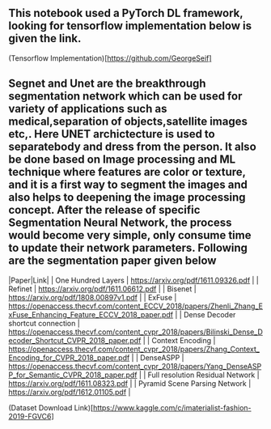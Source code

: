 ## This notebook used a PyTorch DL framework, looking for tensorflow implementation below is given the link.
(Tensorflow Implementation)[https://github.com/GeorgeSeif]


## Segnet and Unet are the breakthrough segmentation network which can be used for variety of applications such as medical,separation of objects,satellite images etc,. Here UNET archictecture is used to separatebody and dress from the person. It also be done based on Image processing and ML technique where features are color or texture, and it is a first way to segment the images and also helps to deepening the image processing concept. After the release of specific Segmentation Neural Network, the process would become very simple, only consume time to update their network parameters. Following are the segmentation paper given below

|Paper|Link|
| One Hundred Layers | https://arxiv.org/pdf/1611.09326.pdf |
| Refinet | https://arxiv.org/pdf/1611.06612.pdf |
| Bisenet | https://arxiv.org/pdf/1808.00897v1.pdf |
| ExFuse | https://openaccess.thecvf.com/content_ECCV_2018/papers/Zhenli_Zhang_ExFuse_Enhancing_Feature_ECCV_2018_paper.pdf |
| Dense Decoder shortcut connection | https://openaccess.thecvf.com/content_cvpr_2018/papers/Bilinski_Dense_Decoder_Shortcut_CVPR_2018_paper.pdf |
| Context Encoding | https://openaccess.thecvf.com/content_cvpr_2018/papers/Zhang_Context_Encoding_for_CVPR_2018_paper.pdf |
| DenseASPP | https://openaccess.thecvf.com/content_cvpr_2018/papers/Yang_DenseASPP_for_Semantic_CVPR_2018_paper.pdf |
| Full resolution Residual Network | https://arxiv.org/pdf/1611.08323.pdf |
| Pyramid Scene Parsing Network | https://arxiv.org/pdf/1612.01105.pdf |

(Dataset Download Link)[https://www.kaggle.com/c/imaterialist-fashion-2019-FGVC6]
